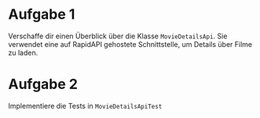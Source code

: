 # Aufgabe 1
Verschaffe dir einen Überblick über die Klasse `MovieDetailsApi`. Sie verwendet eine auf RapidAPI gehostete Schnittstelle, um Details über Filme zu laden.

# Aufgabe 2
Implementiere die Tests in `MovieDetailsApiTest`